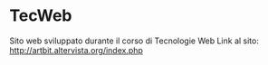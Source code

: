 # TecWeb
Sito web sviluppato durante il corso di Tecnologie Web
Link al sito: http://artbit.altervista.org/index.php
